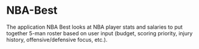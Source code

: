# NBA-Best

The application NBA Best looks at NBA player stats and salaries to put together 5-man roster based on user input (budget, scoring priority, injury history, offensive/defensive focus, etc.). 
